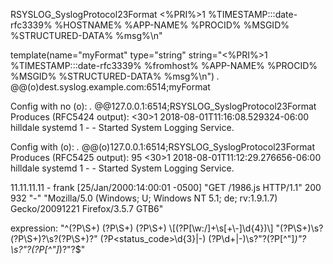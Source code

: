 RSYSLOG_SyslogProtocol23Format
<%PRI%>1 %TIMESTAMP:::date-rfc3339% %HOSTNAME% %APP-NAME% %PROCID% %MSGID% %STRUCTURED-DATA% %msg%\n"

template(name="myFormat" type="string"
   string="<%PRI%>1 %TIMESTAMP:::date-rfc3339% %fromhost% %APP-NAME% %PROCID% %MSGID% %STRUCTURED-DATA% %msg%\n")
*.* @@(o)dest.syslog.example.com:6514;myFormat

Config with no (o):
*.* @@127.0.0.1:6514;RSYSLOG_SyslogProtocol23Format
Produces (RFC5424 output):
<30>1 2018-08-01T11:16:08.529324-06:00 hilldale systemd 1 - -  Started System Logging Service.

Config with (o):
*.* @@(o)127.0.0.1:6514;RSYSLOG_SyslogProtocol23Format
Produces (RFC5425 output):
95 <30>1 2018-08-01T11:12:29.276656-06:00 hilldale systemd 1 - -  Started System Logging Service.


11.11.11.11 - frank [25/Jan/2000:14:00:01 -0500] "GET /1986.js HTTP/1.1" 200 932 "-" "Mozilla/5.0 (Windows; U; Windows NT 5.1; de; rv:1.9.1.7) Gecko/20091221 Firefox/3.5.7 GTB6"

expression: "^(?P<ip>\\S+) (?P<identd>\\S+) (?P<user>\\S+) \\[(?P<timestamp>[\\w:/]+\\s[+\\-]\\d{4})\\] \"(?P<action>\\S+)\\s?(?P<path>\\S+)?\\s?(?P<protocol>\\S+)?\" (?P<status_code>\\d{3}|-) (?P<size>\\d+|-)\\s?\"?(?P<referer>[^\"]*)\"?\\s?\"?(?P<useragent>[^\"]*)?\"?$"
